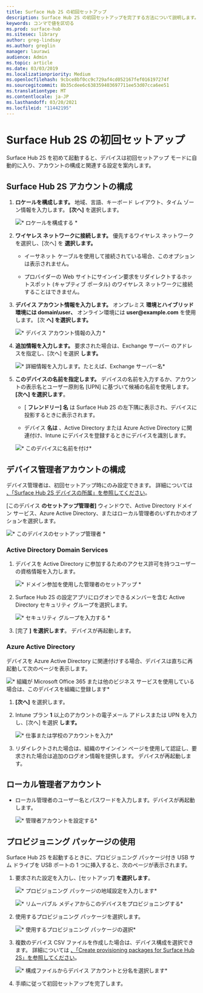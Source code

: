 ```yaml
---
title: Surface Hub 2S の初回セットアップ
description: Surface Hub 2S の初回セットアップを完了する方法について説明します。
keywords: コンマで値を区切る
ms.prod: surface-hub
ms.sitesec: library
author: greg-lindsay
ms.author: greglin
manager: laurawi
audience: Admin
ms.topic: article
ms.date: 03/03/2019
ms.localizationpriority: Medium
ms.openlocfilehash: 9cbce8bf0cc9c729af4cd052167fef016197274f
ms.sourcegitcommit: 8b35cdee6c638359403697711ee53d07cca6ee51
ms.translationtype: MT
ms.contentlocale: ja-JP
ms.lasthandoff: 03/20/2021
ms.locfileid: "11442195"
---
```

# <a name="first-time-setup-for-surface-hub-2s"></a>Surface Hub 2S の初回セットアップ

Surface Hub 2S を初めて起動すると、デバイスは初回セットアップ モードに自動的に入り、アカウントの構成と関連する設定を案内します。

## <a name="configuring-surface-hub-2s-account"></a>Surface Hub 2S アカウントの構成

1. **ロケールを構成します。** 地域、言語、キーボード レイアウト、タイム ゾーン情報を入力します。 **[次へ]** を選択します。

   ![* ロケールを構成する *](images/sh2-run1.png)

1. **ワイヤレス ネットワークに接続します。** 優先するワイヤレス ネットワークを選択し、[次へ] を **選択します。**

   - イーサネット ケーブルを使用して接続されている場合、このオプションは表示されません。

   - プロバイダーの Web サイトにサインイン要求をリダイレクトするホットスポット (キャプティブ ポータル) のワイヤレス ネットワークに接続することはできません。

3. **デバイス アカウント情報を入力します。** オンプレミス **環境とハイブリッド環境には domain\user、** オンライン環境には **user\@example.com** を使用します。 [次 **へ] を選択します。**

   ![* デバイス アカウント情報の入力 *](images/sh2-run2.png)

1. **追加情報を入力します。** 要求された場合は、Exchange サーバー のアドレスを指定し、[次へ] を選択 **します。**

   ![* 詳細情報を入力します。たとえば、Exchange サーバー名*](images/sh2-run3.png)

1. **このデバイスの名前を指定します。** デバイスの名前を入力するか、アカウントの表示名とユーザー原則名 [UPN] に基づいて候補の名前を使用します。 **[次へ] を選択します**。

   - [ **フレンドリー] 名** は Surface Hub 2S の左下隅に表示され、デバイスに投影するときに表示されます。

   - デバイス **名は** 、Active Directory または Azure Active Directory に関連付け、Intune にデバイスを登録するときにデバイスを識別します。

   ![* このデバイスに名前を付け*](images/sh2-run4.png)
 

## <a name="configuring-device-admin-accounts"></a>デバイス管理者アカウントの構成

デバイス管理者は、初回セットアップ時にのみ設定できます。 詳細については [、「Surface Hub 2S デバイスの所属」を参照してください](https://docs.microsoft.com/surface-hub/prepare-your-environment-for-surface-hub#device-affiliation)。

[このデバイス **のセットアップ管理者]** ウィンドウで、Active Directory ドメイン サービス、Azure Active Directory、またはローカル管理者のいずれかのオプションを選択します。

![* このデバイスのセットアップ管理者 *](images/sh2-run5.png)

### <a name="active-directory-domain-services"></a>Active Directory Domain Services

1. デバイスを Active Directory に参加するためのアクセス許可を持つユーザーの資格情報を入力します。

    ![* ドメイン参加を使用した管理者のセットアップ *](images/sh2-run6.png)

2. Surface Hub 2S の設定アプリにログオンできるメンバーを含む Active Directory セキュリティ グループを選択します。

   ![* セキュリティ グループを入力する *](images/sh2-run7.png)

1. [完了 **] を選択します**。 デバイスが再起動します。

### <a name="azure-active-directory"></a>Azure Active Directory

デバイスを Azure Active Directory に関連付けする場合、デバイスは直ちに再起動して次のページを表示します。

![* 組織が Microsoft Office 365 または他のビジネス サービスを使用している場合は、このデバイスを組織に登録します*](images/sh2-run8.png)

1. **[次へ]** を選択します。

1. Intune プラン **1** 以上のアカウントの電子メール アドレスまたは UPN を入力し、[次へ] を選択 **します。**

   ![* 仕事または学校のアカウントを入力*](images/sh2-run9.png)

1. リダイレクトされた場合は、組織のサインイン ページを使用して認証し、要求された場合は追加のログオン情報を提供します。 デバイスが再起動します。

## <a name="local-administrator-account"></a>ローカル管理者アカウント

- ローカル管理者のユーザー名とパスワードを入力します。デバイスが再起動します。

  ![* 管理者アカウントを設定する*](images/sh2-run10.png)
 
## <a name="using-provisioning-packages"></a>プロビジョニング パッケージの使用

Surface Hub 2S を起動するときに、プロビジョニング パッケージ付き USB サム ドライブを USB ポートの 1 つに挿入すると、次のページが表示されます。

1. 要求された設定を入力し、[セットアップ] **を選択します**。

   ![* プロビジョニング パッケージの地域設定を入力します*](images/sh2-run11.png)

   ![* リムーバブル メディアからこのデバイスをプロビジョニングする*](images/sh2-run12.png)

2. 使用するプロビジョニング パッケージを選択します。

   ![* 使用するプロビジョニング パッケージの選択*](images/sh2-run13.png)

3. 複数のデバイス CSV ファイルを作成した場合は、デバイス構成を選択できます。 詳細については [、「Create provisioning packages for Surface Hub 2S」を参照してください](https://docs.microsoft.com/surface-hub/surface-hub-2s-deploy#provisioning-multiple-devices-csv-file)。

   ![* 構成ファイルからデバイス アカウントと分名を選択します*](images/sh2-run14.png)

4. 手順に従って初回セットアップを完了します。
